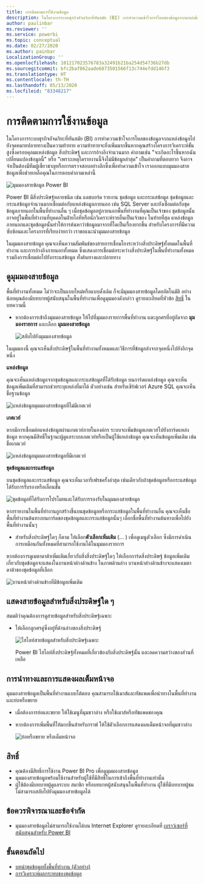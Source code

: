 ```yaml
---
title: การติดตามการใช้งานข้อมูล
description: ในโครงการระบบธุรกิจอัจฉริยะที่ทันสมัย (BI) การทำความเข้าใจการไหลของข้อมูลจากแหล่งข้อมูลไปยังจุดหมายปลายทางเป็นความท้าทายที่สำคัญสำหรับลูกค้าหลายราย
author: paulinbar
ms.reviewer: ''
ms.service: powerbi
ms.topic: conceptual
ms.date: 02/27/2020
ms.author: painbar
LocalizationGroup: ''
ms.openlocfilehash: 101217023576783a32491b21ba254d54736b27db
ms.sourcegitcommit: bfc2baf862aade6873501566f13c744efdd146f3
ms.translationtype: HT
ms.contentlocale: th-TH
ms.lasthandoff: 05/13/2020
ms.locfileid: "83348217"
---
```

# <a name="data-lineage"></a>การติดตามการใช้งานข้อมูล
ในโครงการระบบธุรกิจอัจฉริยะที่ทันสมัย (BI) การทำความเข้าใจการไหลของข้อมูลจากแหล่งข้อมูลไปยังจุดหมายปลายทางเป็นความท้าทาย ความท้าทายจะยิ่งเพิ่มมากขึ้นหากคุณสร้างโครงการวิเคราะห์ขั้นสูงซึ่งครอบคุลมแหล่งข้อมูล สิ่งประดิษฐ์ และการอ้างอิงจำนวนมาก คำถามเช่น "จะเกิดอะไรขึ้นหากฉันเปลี่ยนแปลงข้อมูลนี้" หรือ "เพราะเหตุใดรายงานนี้จึงไม่มีข้อมูลล่าสุด" เป็นคำถามที่ตอบยาก จึงอาจจำเป็นต้องมีทีมผู้เชี่ยวชาญหรือการตรวจสอบอย่างลึกซึ้งเพื่อทำความเข้าใจ เราออกแบบมุมมองสายข้อมูลเพื่อช่วยเหลือคุณในการตอบคำถามเหล่านี้

![มุมมองสายข้อมูล Power BI](media/service-data-lineage/service-data-lineage-view.png)
 
Power BI มีสิ่งประดิษฐ์หลายชนิด เช่น แดชบอร์ด รายงาน ชุดข้อมูล และกระแสข้อมูล ชุดข้อมูลและกระแสข้อมูลจำนวนมากเชื่อมต่อกับแหล่งข้อมูลภายนอก เช่น SQL Server และยังเชื่อมต่อกับชุดข้อมูลภายนอกในพื้นที่ทำงานอื่น ๆ เมื่อชุดข้อมูลอยู่ภายนอกพื้นที่ทำงานที่คุณเป็นเจ้าของ ชุดข้อมูลนั้นอาจอยู่ในพื้นที่ทำงานที่บุคคลในฝ่ายไอทีหรือนักวิเคราะห์รายอื่นเป็นเจ้าของ ในท้ายที่สุด แหล่งข้อมูลภายนอกและชุดข้อมูลนั้นทำให้การค้นหาว่าข้อมูลมาจากที่ใดเป็นเรื่องยากขึ้น สำหรับโครงการที่มีความซับซ้อนและโครงการที่เรียบง่ายกว่า เราขอแนะนำมุมมองสายข้อมูล

ในมุมมองสายข้อมูล คุณจะเห็นความสัมพันธ์ของสายการเชื่อมโยงระหว่างสิ่งประดิษฐ์ทั้งหมดในพื้นที่ทำงาน และการอ้างอิงภายนอกทั้งหมด ซึ่งแสดงการเชื่อมต่อระหว่างสิ่งประดิษฐ์ในพื้นที่ทำงานทั้งหมด รวมถึงการเชื่อมต่อไปยังกระแสข้อมูล ทั้งต้นทางและปลายทาง

## <a name="explore-lineage-view"></a>ดูมุมมองสายข้อมูล

พื้นที่ทำงานทั้งหมด ไม่ว่าจะเป็นแบบใหม่หรือแบบดั้งเดิม ก็จะมีมุมมองสายข้อมูลโดยอัตโนมัติ อย่างน้อยคุณต้องมีบทบาทผู้สนับสนุนในพื้นที่ทำงานเพื่อดูมุมมองดังกล่าว ดูรายละเอียดที่หัวข้อ [สิทธิ์](#permissions) ในบทความนี้

* หากต้องการเข้าถึงมุมมองสายข้อมูล ให้ไปที่มุมมองรายการพื้นที่ทำงาน แตะลูกศรที่อยู่ถัดจาก **มุมมองรายการ** และเลือก **มุมมองสายข้อมูล**

   ![สลับไปยังมุมมองสายข้อมูล](media/service-data-lineage/service-data-lineage-view-select.png)

ในมุมมองนี้ คุณจะเห็นสิ่งประดิษฐ์ในพื้นที่ทำงานทั้งหมดและวิธีการที่ข้อมูลส่งจากจุดหนึ่งไปยังอีกจุดหนึ่ง

**แหล่งข้อมูล**

คุณจะเห็นแหล่งข้อมูลจากชุดข้อมูลและกระแสข้อมูลที่ได้รับข้อมูล บนการ์ดแหล่งข้อมูล คุณจะเห็นข้อมูลเพิ่มเติมที่สามารถช่วยระบุแหล่งที่มาได้ ตัวอย่างเช่น สำหรับเซิร์ฟเวอร์ Azure SQL คุณจะเห็นชื่อฐานข้อมูล

![แหล่งข้อมูลมุมมองสายข้อมูลที่ไม่มีเกตเวย์](media/service-data-lineage/service-data-lineage-data-source-card.png)
 
**เกตเวย์**

หากมีการเชื่อมต่อแหล่งข้อมูลผ่านเกตเวย์ภายในองค์กร ระบบจะเพิ่มข้อมูลเกตเวย์ไปยังการ์ดแหล่งข้อมูล หากคุณมีสิทธิ์ในฐานะผู้ดูแลระบบเกตเวย์หรือเป็นผู้ใช้แหล่งข้อมูล คุณจะเห็นข้อมูลเพิ่มเติม เช่น ชื่อเกตเวย์

![แหล่งข้อมูลมุมมองสายข้อมูลที่มีเกตเวย์](media/service-data-lineage/service-data-lineage-data-gateway-card.png)

**ชุดข้อมูลและกระแสข้อมูล**
 
บนชุดข้อมูลและกระแสข้อมูล คุณจะเห็นเวลารีเฟรชครั้งล่าสุด เช่นเดียวกับถ้าชุดข้อมูลหรือกระแสข้อมูล ได้รับการรับรองหรือเลื่อนขั้น

![ชุดข้อมูลที่ได้รับการโปรโมทและได้รับการรองรับในมุมมองสายข้อมูล](media/service-data-lineage/service-data-lineage-promoted-certified.png)
 
หากรายงานในพื้นที่ทำงานถูกสร้างขึ้นบนชุดข้อมูลหรือกระแสข้อมูลในพื้นที่ทำงานอื่น คุณจะเห็นชื่อพื้นที่ทำงานต้นทางบนการ์ดของชุดข้อมูลและกระแสข้อมูลนั้นๆ เลือกชื่อพื้นที่ทำงานต้นทางเพื่อไปยังพื้นที่ทำงานนั้นๆ

* สำหรับสิ่งประดิษฐ์ใดๆ ก็ตาม ให้เลือก**ตัวเลือกเพิ่มเติม** (... ) เพื่อดูเมนูตัวเลือก ซึ่งมีการดำเนินการเหมือนกันทั้งหมดที่สามารถใช้งานได้ในมุมมองรายการ

หากต้องการดูเมตาดาต้าเพิ่มเติมเกี่ยวกับสิ่งสิ่งประดิษฐ์ใดๆ ให้เลือกการ์ดสิ่งประดิษฐ์ ข้อมูลเพิ่มเติมเกี่ยวกับชุดข้อมูลจะแสดงในบานหน้าต่างด้านข้าง ในภาพด้านล่าง บานหน้าต่างด้านข้างจะแสดงเมตาดาต้าของชุดข้อมูลที่เลือก

![บานหน้าต่างด้านข้างที่มีข้อมูลเพิ่มเติม](media/service-data-lineage/service-data-lineage-side-pane.png)
 
## <a name="show-lineage-for-any-artifact"></a>แสดงสายข้อมูลสำหรับสิ่งประดิษฐ์ใด ๆ 

สมมติว่าคุณต้องการดูสายข้อมูลสำหรับสิ่งประดิษฐ์เฉพาะ

* ให้เลือกลูกศรคู่ซึ่งอยู่ที่ด้านล่างของสิ่งประดิษฐ์

   ![ไฮไลท์สายข้อมูลสำหรับสิ่งประดิษฐ์เฉพาะ](media/service-data-lineage/service-data-lineage-specific-artifact.png)

   Power BI ไฮไลท์สิ่งประดิษฐ์ทั้งหมดที่เกี่ยวข้องกับสิ่งประดิษฐ์นั้น และลดความสว่างของส่วนที่เหลือ 

## <a name="navigation-and-full-screen"></a>การนำทางและการแสดงผลเต็มหน้าจอ 

มุมมองสายข้อมูลเป็นพื้นที่ทำงานแบบโต้ตอบ คุณสามารถใช้เมาส์และทัชแพดเพื่อนำทางในพื้นที่ทำงาน และย่อหรือขยาย

* เมื่อต้องการย่อและขยาย ให้ใช้เมนูที่มุมขวาล่าง หรือใช้เมาส์หรือทัชแพดของคุณ
* หากต้องการเพิ่มพื้นที่ให้มากขึ้นสำหรับกราฟ ให้ใช้ตัวเลือกการแสดงผลเต็มหน้าจอที่มุมขวาล่าง 

    ![ย่อหรือขยาย หรือเต็มหน้าจอ](media/service-data-lineage/service-data-lineage-zoom.png)

## <a name="permissions"></a>สิทธิ์

* คุณต้องมีสิทธิ์การใช้งาน Power BI Pro เพื่อดูมุมมองสายข้อมูล
* มุมมองสายข้อมูลพร้อมใช้งานสำหรับผู้ใช้ที่มีสิทธิ์ในการเข้าถึงพื้นที่ทำงานเท่านั้น
* ผู้ใช้ต้องมีบทบาทผู้ดูแลระบบ สมาชิก หรือบทบาทผู้สนับสนุนในพื้นที่ทำงาน ผู้ใช้ที่มีบทบาทผู้ชมไม่สามารถสลับไปยังมุมมองสายข้อมูลได้


## <a name="considerations-and-limitations"></a>ข้อควรพิจารณาและข้อจำกัด

- มุมมองสายข้อมูลไม่สามารถใช้งานได้บน Internet Explorer ดูรายละเอียดที่ [เบราว์เซอร์ที่สนับสนุนสำหรับ Power BI](../fundamentals/power-bi-browsers.md)

## <a name="next-steps"></a>ขั้นตอนถัดไป

* [บทนำชุดข้อมูลทั้งพื้นที่ทำงาน (ตัวอย่าง)](../connect-data/service-datasets-across-workspaces.md)
* [การวิเคราะห์ผลกระทบของชุดข้อมูล](service-dataset-impact-analysis.md)
